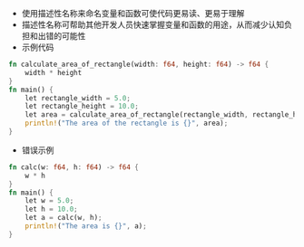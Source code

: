 + 使用描述性名称来命名变量和函数可使代码更易读、更易于理解
+ 描述性名称可帮助其他开发人员快速掌握变量和函数的用途，从而减少认知负担和出错的可能性
+ 示例代码
```rust
fn calculate_area_of_rectangle(width: f64, height: f64) -> f64 {
    width * height
}
fn main() {
    let rectangle_width = 5.0;
    let rectangle_height = 10.0;
    let area = calculate_area_of_rectangle(rectangle_width, rectangle_height);
    println!("The area of the rectangle is {}", area);
}
```
+ 错误示例
```rust
fn calc(w: f64, h: f64) -> f64 {
    w * h
}
fn main() {
    let w = 5.0;
    let h = 10.0;
    let a = calc(w, h);
    println!("The area is {}", a);
}
```























